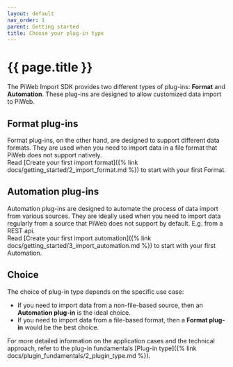 ```yaml
---
layout: default
nav_order: 1
parent: Getting started
title: Choose your plug-in type
---
```


<!---
Ziele:
- erste Entscheidungshilfe für Modultypen geben
    
Inhalt:
- Unterschiede von Modultypen erwähnen
- Entscheidungsgrundlage geben ("wenn du das machen willst, dann wähle Modultyp..., wenn du das machen willst dann...")
- für genauere Beschreibung der Anwendungsfälle und des technischen Ansatzes auf Kapitel in "Plug-in fundamentals" verweisen
- ggf. dieses Kapitel in vorheriges Kapitel (Create your first plug-in) als letzten Absatz integrieren
--->

# {{ page.title }}
The PiWeb Import SDK provides two different types of plug-ins: **Format** and **Automation**. These plug-ins are designed to allow customized data import to PiWeb.

## Format plug-ins
Format plug-ins, on the other hand, are designed to support different data formats. They are used when you need to import data in a file format that PiWeb does not support natively.\
Read [Create your first import format]({% link docs/getting_started/2_import_format.md %}) to start with your first Format.

## Automation plug-ins
Automation plug-ins are designed to automate the process of data import from various sources. They are ideally used when you need to import data regularly from a source that PiWeb does not support by default. E.g. from a REST api.\
Read [Create your first import automation]({% link docs/getting_started/3_import_automation.md %}) to start with your first Automation.

## Choice
The choice of plug-in type depends on the specific use case:

- If you need to import data from a non-file-based source, then an **Automation plug-in** is the ideal choice.
- If you need to import data from a file-based format, then a **Format plug-in** would be the best choice.

For more detailed information on the application cases and the technical approach, refer to the plug-in fundamentals [Plug-in type]({% link docs/plugin_fundamentals/2_plugin_type.md %}).